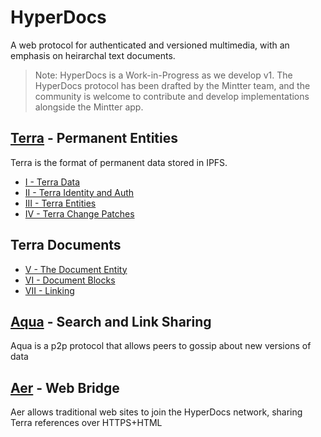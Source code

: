 
# HyperDocs

A web protocol for authenticated and versioned multimedia, with an emphasis on heirarchal text documents.

> Note: HyperDocs is a Work-in-Progress as we develop v1. The HyperDocs protocol has been drafted by the Mintter team, and the community is welcome to contribute and develop implementations alongside the Mintter app.

## [Terra](./hyperdocs-terra) - Permanent Entities

Terra is the format of permanent data stored in IPFS.

- [I - Terra Data](./terra-data)
- [II - Terra Identity and Auth](./terra-identity)
- [III - Terra Entities](./terra-entities)
- [IV - Terra Change Patches](./terra-patches)

## Terra Documents

- [V - The Document Entity](./document-entity)
- [VI - Document Blocks](./document-blocks)
- [VII - Linking](./document-linking)


## [Aqua](./hyperdocs-aqua) - Search and Link Sharing

Aqua is a p2p protocol that allows peers to gossip about new versions of data


## [Aer](./hyperdocs-aer) - Web Bridge

Aer allows traditional web sites to join the HyperDocs network, sharing Terra references over HTTPS+HTML